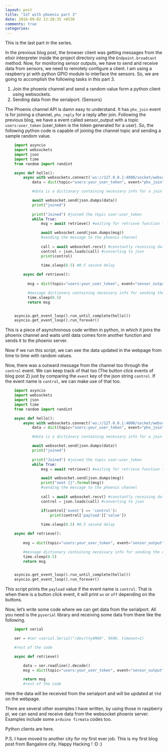```yaml
---
layout: post
title: "IoT with phoenix part 3"
date: 2016-09-02 13:28:35 +0530
comments: true
categories: 
---
```

This is the last part in the series.

In the previous blog post, the browser client was getting messages from the elixir interpreter inside the project directory using the `Endpoint.broadcast` method. Now, for monitoring sensor outputs, we have to send and receive data from sensors, we need to remotely configure a client. I am using a raspberry pi with python GPIO module to interface the sensors. So, we are going to accomplish the following tasks in this part 3.

1. Join the phoenix channel and send a random value form a python client using websockets.
2. Sending data from the serialport. (Sensors)

The Phoenix channel API is damn easy to understand. It has `phx_join` event is for joining a channel, `phx_reply` for a reply after join. Following the previous blog, we have a event called sensor_output with a topic `users:user_token` (user_token is the token generated for a user). So, the following python code is capable of joining the channel topic and sending a sample random value.

```python
    import asyncio
    import websockets
    import json
    import time
    from random import randint

    async def hello():
        async with websockets.connect('ws://127.0.0.1:4000/socket/websocket') as websocket:
            data = dict(topic="users:your_user_token", event="phx_join", payload={}, ref=1)

            #data is a dictionary containing necessary info for a join request to the topic.

            await websocket.send(json.dumps(data))
            print("joined")
              
            print("Joined") #joined the topic user:user_token
            while True:
                msg = await retrieve() #waiting for retrieve function to return a value

                await websocket.send(json.dumps(msg))
                #sending the message to the phoenix channel
                  
                call = await websocket.recv() #constantly receiving data from the channel
                control = json.loads(call) #converting to json
                print(control)
                  
                time.sleep(0.5) #0.5 second delay

        async def retrieve():
          
          msg = dict(topic="users:your_user_token", event="sensor_output", payload={"load":"1000", "pf":str(randint(0,100)), "thd":"120", "reading":"1800"}, ref=None)

          #message dictionary containing necessary info for sending the data to the channel
          time.sleep(0.5)
          return msg


    asyncio.get_event_loop().run_until_complete(hello())
    asyncio.get_event_loop().run_forever()
````
This is a piece of asynchronous code written in python, in which it joins the phoenix channel and waits until data comes form another function and sends it to the phoenix server.

Now if we run this script, we can see the data updated in the webpage from time to time with random values.

Now, there was a outward message from the channel too through the `control` event. We can keep track of that too (The button click events of blog post 2) just by comparing the `event` key of the json string `control`. If the event name is `control`, we can make use of that too.


```python
    import asyncio
    import websockets
    import json
    import time
    from random import randint

    async def hello():
        async with websockets.connect('ws://127.0.0.1:4000/socket/websocket') as websocket:
            data = dict(topic="users:your_user_token", event="phx_join", payload={}, ref=1)

            #data is a dictionary containing necessary info for a join request to the topic.

            await websocket.send(json.dumps(data))
            print("joined")
            
            print("Joined") #joined the topic user:user_token
            while True:
                msg = await retrieve() #waiting for retrieve function to return a value

                await websocket.send(json.dumps(msg))
                print("sent {}".format(msg))
                #sending the message to the phoenix channel
                
                call = await websocket.recv() #constantly receiving data from the channel
                control = json.loads(call) #converting to json

                if(control['event'] == 'control'):
                    print(control['payload']['value'])
                
                time.sleep(0.5) #0.5 second delay

    async def retrieve():
        
        msg = dict(topic="users:your_user_token", event="sensor_output", payload={"load":"1000", "pf":str(randint(0,100)), "thd":"120", "reading":"1800"}, ref=None)

        #message dictionary containing necessary info for sending the data to the channel
        time.sleep(0.5)
        return msg


    asyncio.get_event_loop().run_until_complete(hello())
    asyncio.get_event_loop().run_forever()
```
This script prints the `payload` value if the event name is `control`. That is when there is a button click event, it will print `on` or `off` depending on the buttons.

Now, let’s write some code where we can get data from the serialport. All you need is the `pyserial` library and receiving some data from there like the following.

```python
	import serial

	ser = #ser =serial.Serial("/dev/ttyAMA0", 9600, timeout=1)

	#rest of the code

	async def retrieve()

		data = ser.readline().decode()
		msg = dict(topic="users:your_user_token", event="sensor_output", payload={"load":"1000", "pf":str(randint(0,100)), "thd":data, "reading":"1800"}, ref=None)

		return msg
		#rest of the code
```
Here the data will be received from the serialport and will be updated at `thd` on the webpage.

There are several other examples I have written, by using those in raspberry pi, we can send and receive data from the websocket phoenix server. Examples include some `arduino firmata` codes too.

Python clients are here.

P.S. I have moved to another city for my first ever job. This is my first blog post from Bangalore city. Happy Hacking ! :D :)
